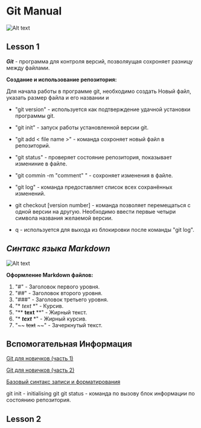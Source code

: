 # Git Manual 

![Alt text](https://www.20i.com/blog/wp-content/uploads/2022/08/git-blog-header.png "a title")

## Lesson 1 
***Git*** - программа для контроля версий, позволяущая сохроняет разницу между файлами. 

**Создание и использование репозитория:**

Для начала работы в программе git, необходимо создать Новый файл, указать размер файла и его названии и 

- "git version" - используется как подтверждение удачной установки программы git. 

- "git init" - запуск работы установленной версии git.

- "git add < file name >" - команда сохроняет новый файл в репозиторий. 

- "git status" - проверяет состояние репозитория, показывает измениние в файле. 

- "git commin -m "comment" " - сохроняет изменения в файле. 

- "git log" - команда предоставляет список всех сохранённых изменений.  

- git checkout [version number] - команда позволяет перемещаться с одной версии на другую. Необходимо ввести первые четыри символа названия желаемой версии. 

- q - используется для выхода из блокировки после команды "git log".


## ***Синтакс языка Markdown***

![Alt text](https://serokell.io/files/pm/pmzzkh71.Markdown_markup_language_pic1.jpg "a title")

**Оформление Markdown файлов:**

1. "#" - Заголовок первого уровня. 
2. "##" - Заголовок второго уровня. 
3. "###" - Заголовок третьего уровня.
4. "* *text* *" - Курсив.
5. "** **text** **" - Жирный текст.
6. "* ***text*** *" - Жирный курсив. 
7. "~~ ~~text~~ ~~" - Зачеркнутый текст.

## Вспомогательная Информация

[Git для новичков (часть 1)](https://habr.com/ru/articles/541258/)

[Git для новичков (часть 2)](https://habr.com/ru/articles/542616/)

[Базовый синтакс записи и форматирования](https://docs.github.com/ru/get-started/writing-on-github/getting-started-with-writing-and-formatting-on-github/basic-writing-and-formatting-syntax)

git init - initialising git
git status - команда по вызову блок информации по состоянию репозитория. 
## Lesson 2